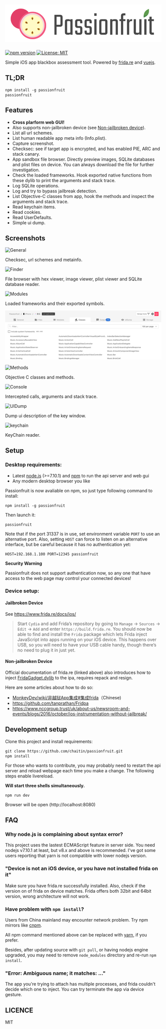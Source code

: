 # ![Passionfruit](gui/src/assets/logo.svg)

[![npm version](https://badge.fury.io/js/passionfruit.svg)](https://badge.fury.io/js/passionfruit)
[![License: MIT](https://img.shields.io/badge/License-MIT-yellow.svg)](https://opensource.org/licenses/MIT)

Simple iOS app blackbox assessment tool. Powered by [frida.re](https://www.frida.re) and [vuejs](https://www.vuejs.org).

## TL;DR

```shell
npm install -g passionfruit
passionfruit
```

## Features

* **Cross plarform web GUI!**
* Also supports non-jailbroken device (see [Non-jailbroken device](#non-jailbroken-device)).
* List all url schemes.
* List human readable app meta info (Info.plist).
* Capture screenshot.
* Checksec: see if target app is encrypted, and has enabled PIE, ARC and stack canary.
* App sandbox file browser. Directly preview images, SQLite databases and plist files on device. You can always download the file for further investigation.
* Check the loaded frameworks. Hook exported native functions from these dylib to print the arguments and stack trace.
* Log SQLite operations.
* Log and try to bypass jailbreak detection.
* List Objective-C classes from app, hook the methods and inspect the arguments and stack trace.
* Read keychain items.
* Read cookies.
* Read UserDefaults.
* Simple ui dump.

## Screenshots

![General](screenshot/metainfo.png)

Checksec, url schemes and metainfo.

![Finder](screenshot/finder.png)

File browser with hex viewer, image viewer, plist viewer and SQLite database reader.

![Modules](screenshot/modules.png)

Loaded frameworks and their exported symbols.

![Classes](screenshot/classes.png)

![Methods](screenshot/methods.png)

Objective C classes and methods.

![Console](screenshot/console.png)

Intercepted calls, arguments and stack trace.

![UIDump](screenshot/uidump.png)

Dump ui description of the key window.

![keychain](screenshot/keychain.png)

KeyChain reader.

## Setup

### Desktop requirements:

* Latest [node.js](https://nodejs.org/) (>=7.10.1) and [npm](https://www.npmjs.com) to run the api server and web gui
* Any modern desktop browser you like

Passionfruit is now avaliable on npm, so just type following command to install:

```shell
npm install -g passionfruit
```

Then launch it:

```shell
passionfruit
```

Note that if the port 31337 is in use, set environment variable `PORT` to use an alternative port. Also, setting `HOST` can force to listen on an alternative interface, but be careful because it has no authentication yet:

```
HOST=192.168.1.100 PORT=12345 passionfruit
```

**Security Warning**

Passionfruit does not support authentication now, so any one that have access to the web page may control your connected devices!

### Device setup:

#### Jailbroken Device

See https://www.frida.re/docs/ios/

> Start `Cydia` and add Frida’s repository by going to `Manage` -> `Sources` -> `Edit` -> `Add` and enter `https://build.frida.re`. You should now be able to find and install the `Frida` package which lets Frida inject JavaScript into apps running on your iOS device. This happens over USB, so you will need to have your USB cable handy, though there’s no need to plug it in just yet.

#### Non-jailbroken Device

Official documentation of frida.re (linked above) also introduces how to inject [FridaGadget.dylib](https://build.frida.re/frida/ios/lib/FridaGadget.dylib) to the ipa, requires repack and resign.

Here are some articles about how to do so:

* [MonkeyDev/wiki/非越狱App集成#集成frida](https://github.com/AloneMonkey/MonkeyDev/wiki/%E9%9D%9E%E8%B6%8A%E7%8B%B1App%E9%9B%86%E6%88%90#集成frida)（Chinese)
* https://github.com/tanprathan/Fridpa
* https://www.nccgroup.trust/uk/about-us/newsroom-and-events/blogs/2016/october/ios-instrumentation-without-jailbreak/

## Development setup

Clone this project and install requirements:

```shell
git clone https://github.com/chaitin/passionfruit.git
npm install
```

For those who wants to contribute, you may probably need to restart the api server and reload webpage each time you make a change. The following steps enable livereload.

**Will start three shells simultaneously.**

```shell
npm run dev
```

Browser will be open (http://localhost:8080)

## FAQ

### Why node.js is complaining about syntax error?

This project uses the lastest ECMAScript feature in server side. You need nodejs v7.10.1 at least, but v8.x and above is recommended. I've got some users reporting that yarn is not compatible with lower nodejs version.

### "Device is not an iOS device, or you have not installed frida on it"

Make sure you have frida.re successfully installed. Also, check if the version on of frida on device matches. Frida offers both 32bit and 64bit version, wrong architecture will not work.

### Have problem with `npm install`?

Users from China mainland may encounter network problem. Try npm mirrors like [cnpm](https://npm.taobao.org/).

All npm command mentioned above can be replaced with [yarn](https://yarnpkg.com/), if you prefer.

Besides, after updating source with `git pull`, or having nodejs engine upgraded, you may need to remove `node_modules` directory and re-run `npm install`.

### "Error: Ambiguous name; it matches: ..."

The app you're trying to attach has multiple processes, and frida couldn't decide which one to inject. You can try terminate the app via device gesture.

## LICENCE

MIT

